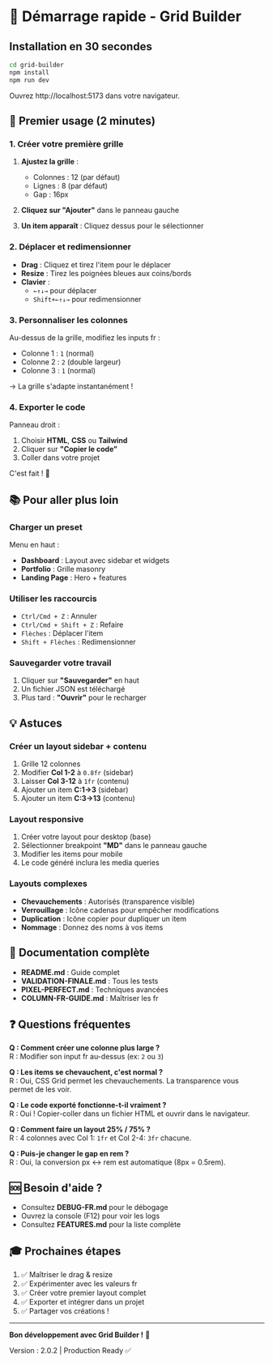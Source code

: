 # 🚀 Démarrage rapide - Grid Builder

## Installation en 30 secondes

```bash
cd grid-builder
npm install
npm run dev
```

Ouvrez http://localhost:5173 dans votre navigateur.

## 🎯 Premier usage (2 minutes)

### 1. Créer votre première grille

1. **Ajustez la grille** :
   - Colonnes : 12 (par défaut)
   - Lignes : 8 (par défaut)
   - Gap : 16px

2. **Cliquez sur "Ajouter"** dans le panneau gauche

3. **Un item apparaît** : Cliquez dessus pour le sélectionner

### 2. Déplacer et redimensionner

- **Drag** : Cliquez et tirez l'item pour le déplacer
- **Resize** : Tirez les poignées bleues aux coins/bords
- **Clavier** : 
  - `←↑↓→` pour déplacer
  - `Shift+←↑↓→` pour redimensionner

### 3. Personnaliser les colonnes

Au-dessus de la grille, modifiez les inputs fr :
- Colonne 1 : `1` (normal)
- Colonne 2 : `2` (double largeur)
- Colonne 3 : `1` (normal)

→ La grille s'adapte instantanément !

### 4. Exporter le code

Panneau droit :
1. Choisir **HTML**, **CSS** ou **Tailwind**
2. Cliquer sur **"Copier le code"**
3. Coller dans votre projet

C'est fait ! 🎉

## 📚 Pour aller plus loin

### Charger un preset

Menu en haut :
- **Dashboard** : Layout avec sidebar et widgets
- **Portfolio** : Grille masonry
- **Landing Page** : Hero + features

### Utiliser les raccourcis

- `Ctrl/Cmd + Z` : Annuler
- `Ctrl/Cmd + Shift + Z` : Refaire
- `Flèches` : Déplacer l'item
- `Shift + Flèches` : Redimensionner

### Sauvegarder votre travail

1. Cliquer sur **"Sauvegarder"** en haut
2. Un fichier JSON est téléchargé
3. Plus tard : **"Ouvrir"** pour le recharger

## 💡 Astuces

### Créer un layout sidebar + contenu

1. Grille 12 colonnes
2. Modifier **Col 1-2** à `0.8fr` (sidebar)
3. Laisser **Col 3-12** à `1fr` (contenu)
4. Ajouter un item **C:1→3** (sidebar)
5. Ajouter un item **C:3→13** (contenu)

### Layout responsive

1. Créer votre layout pour desktop (base)
2. Sélectionner breakpoint **"MD"** dans le panneau gauche
3. Modifier les items pour mobile
4. Le code généré inclura les media queries

### Layouts complexes

- **Chevauchements** : Autorisés (transparence visible)
- **Verrouillage** : Icône cadenas pour empêcher modifications
- **Duplication** : Icône copier pour dupliquer un item
- **Nommage** : Donnez des noms à vos items

## 📖 Documentation complète

- **README.md** : Guide complet
- **VALIDATION-FINALE.md** : Tous les tests
- **PIXEL-PERFECT.md** : Techniques avancées
- **COLUMN-FR-GUIDE.md** : Maîtriser les fr

## ❓ Questions fréquentes

**Q : Comment créer une colonne plus large ?**  
R : Modifier son input fr au-dessus (ex: `2` ou `3`)

**Q : Les items se chevauchent, c'est normal ?**  
R : Oui, CSS Grid permet les chevauchements. La transparence vous permet de les voir.

**Q : Le code exporté fonctionne-t-il vraiment ?**  
R : Oui ! Copier-coller dans un fichier HTML et ouvrir dans le navigateur.

**Q : Comment faire un layout 25% / 75% ?**  
R : 4 colonnes avec Col 1: `1fr` et Col 2-4: `3fr` chacune.

**Q : Puis-je changer le gap en rem ?**  
R : Oui, la conversion px ↔ rem est automatique (8px = 0.5rem).

## 🆘 Besoin d'aide ?

- Consultez **DEBUG-FR.md** pour le débogage
- Ouvrez la console (F12) pour voir les logs
- Consultez **FEATURES.md** pour la liste complète

## 🎓 Prochaines étapes

1. ✅ Maîtriser le drag & resize
2. ✅ Expérimenter avec les valeurs fr
3. ✅ Créer votre premier layout complet
4. ✅ Exporter et intégrer dans un projet
5. ✅ Partager vos créations !

---

**Bon développement avec Grid Builder !** 🚀

Version : 2.0.2 | Production Ready ✅

